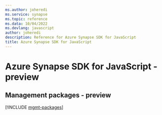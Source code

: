 ```yaml
---
ms.author: joheredi
ms.service: synapse
ms.topic: reference
ms.data: 10/04/2022
ms.devlang: javascript
author: joheredi
description: Reference for Azure Synapse SDK for JavaScript
title: Azure Synapse SDK for JavaScript
---
```

# Azure Synapse SDK for JavaScript - preview

## Management packages - preview
[!INCLUDE [mgmt-packages](synapse-mgmt-index.md)]